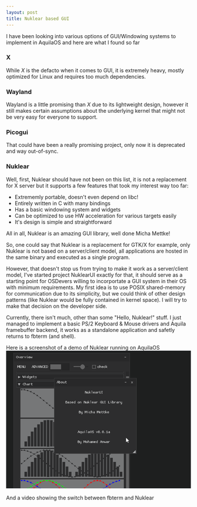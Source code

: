 ```yaml
---
layout: post
title: Nuklear based GUI
---
```


I have been looking into various options of GUI/Windowing systems to implement in AquilaOS and here are what I found so far

### X
While *X* is the defacto when it comes to GUI, it is extremely heavy, mostly optimized for Linux and requires too much dependencies.

### Wayland
Wayland is a little promising than *X* due to its lightweight design, however it still makes certain assumptions about the underlying kernel that might not be very easy for everyone to support.

### Picogui
That could have been a really promising project, only now it is deprecated and way out-of-sync.

### Nuklear
Well, first, Nuklear should have not been on this list, it is not a replacement for X server but it supports a few features that took my interest way too far:
- Extrememly portable, doesn't even depend on libc!
- Entirely written in C with many bindings
- Has a basic windowing system and widgets
- Can be optimized to use HW acceleration for various targets easily
- It's design is simple and straightforward

All in all, Nuklear is an amazing GUI library, well done Micha Mettke!

So, one could say that Nuklear is a replacement for GTK/X for example, only Nuklear is not based on a server/client model, all applications are hosted in the same binary and executed as a single program.

However, that doesn't stop us from trying to make it work as a server/client model, I've started project NuklearUI exactly for that, it should serve as a starting point for OSDevers willing to incorportate a GUI system in their OS with minimum requirements. My first idea is to use POSIX shared-memory for communication due to its simplicity, but we could think of other design patterns (like Nuklear would be fully contained in kernel space). I will try to make that decision on the developer side.


Currently, there isn't much, other than some "Hello, Nuklear!" stuff. I just managed to implement a basic PS/2 Keyboard & Mouse drivers and Aquila framebuffer backend, it works as a standalone application and safetly returns to fbterm (and shell).

Here is a screenshot of a demo of Nuklear running on AquilaOS
![Image of Nuklear](/img/nuklear.png)

And a video showing the switch between fbterm and Nuklear
[](https://youtu.be/gfuRbHAGhl8)
